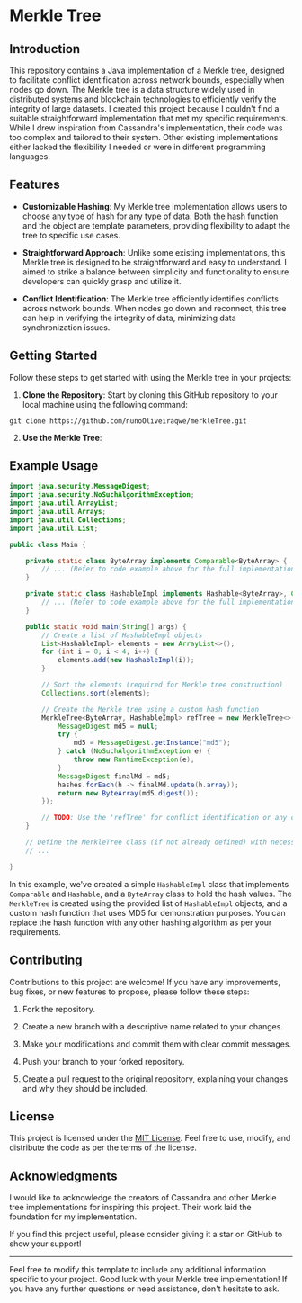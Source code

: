# Merkle Tree 


## Introduction

This repository contains a Java implementation of a Merkle tree, designed to facilitate conflict identification across network bounds, especially when nodes go down. The Merkle tree is a data structure widely used in distributed systems and blockchain technologies to efficiently verify the integrity of large datasets. I created this project because I couldn't find a suitable straightforward implementation that met my specific requirements. While I drew inspiration from Cassandra's implementation, their code was too complex and tailored to their system. Other existing implementations either lacked the flexibility I needed or were in different programming languages.

## Features

- **Customizable Hashing**: My Merkle tree implementation allows users to choose any type of hash for any type of data. Both the hash function and the object are template parameters, providing flexibility to adapt the tree to specific use cases.

- **Straightforward Approach**: Unlike some existing implementations, this Merkle tree is designed to be straightforward and easy to understand. I aimed to strike a balance between simplicity and functionality to ensure developers can quickly grasp and utilize it.

- **Conflict Identification**: The Merkle tree efficiently identifies conflicts across network bounds. When nodes go down and reconnect, this tree can help in verifying the integrity of data, minimizing data synchronization issues.

## Getting Started

Follow these steps to get started with using the Merkle tree in your projects:

1. **Clone the Repository**: Start by cloning this GitHub repository to your local machine using the following command:

```
git clone https://github.com/nunoOliveiraqwe/merkleTree.git
```

2. **Use the Merkle Tree**:

## Example Usage

```java
import java.security.MessageDigest;
import java.security.NoSuchAlgorithmException;
import java.util.ArrayList;
import java.util.Arrays;
import java.util.Collections;
import java.util.List;

public class Main {

    private static class ByteArray implements Comparable<ByteArray> {
        // ... (Refer to code example above for the full implementation)
    }

    private static class HashableImpl implements Hashable<ByteArray>, Comparable<HashableImpl> {
        // ... (Refer to code example above for the full implementation)
    }

    public static void main(String[] args) {
        // Create a list of HashableImpl objects
        List<HashableImpl> elements = new ArrayList<>();
        for (int i = 0; i < 4; i++) {
            elements.add(new HashableImpl(i));
        }

        // Sort the elements (required for Merkle tree construction)
        Collections.sort(elements);

        // Create the Merkle tree using a custom hash function
        MerkleTree<ByteArray, HashableImpl> refTree = new MerkleTree<>(elements, hashes -> {
            MessageDigest md5 = null;
            try {
                md5 = MessageDigest.getInstance("md5");
            } catch (NoSuchAlgorithmException e) {
                throw new RuntimeException(e);
            }
            MessageDigest finalMd = md5;
            hashes.forEach(h -> finalMd.update(h.array));
            return new ByteArray(md5.digest());
        });

        // TODO: Use the 'refTree' for conflict identification or any other purpose.
    }

    // Define the MerkleTree class (if not already defined) with necessary methods and constructors
    // ...

}
```

In this example, we've created a simple `HashableImpl` class that implements `Comparable` and `Hashable`, and a `ByteArray` class to hold the hash values. The `MerkleTree` is created using the provided list of `HashableImpl` objects, and a custom hash function that uses MD5 for demonstration purposes. You can replace the hash function with any other hashing algorithm as per your requirements.

## Contributing

Contributions to this project are welcome! If you have any improvements, bug fixes, or new features to propose, please follow these steps:

1. Fork the repository.

2. Create a new branch with a descriptive name related to your changes.

3. Make your modifications and commit them with clear commit messages.

4. Push your branch to your forked repository.

5. Create a pull request to the original repository, explaining your changes and why they should be included.

## License

This project is licensed under the [MIT License](https://opensource.org/license/mit/). Feel free to use, modify, and distribute the code as per the terms of the license.

## Acknowledgments

I would like to acknowledge the creators of Cassandra and other Merkle tree implementations for inspiring this project. Their work laid the foundation for my implementation.

If you find this project useful, please consider giving it a star on GitHub to show your support!

---

Feel free to modify this template to include any additional information specific to your project. Good luck with your Merkle tree implementation! If you have any further questions or need assistance, don't hesitate to ask.